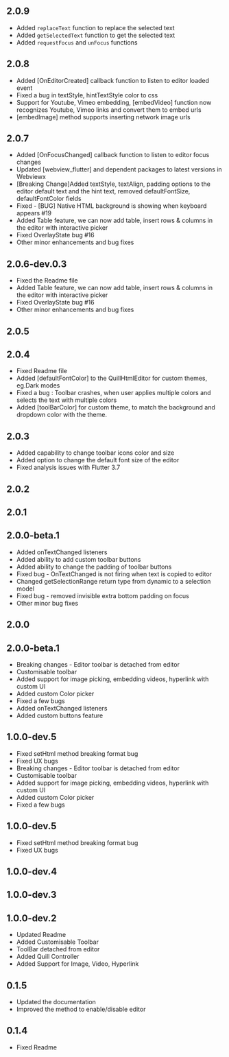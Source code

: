 ## 2.0.9
- Added `replaceText` function to replace the selected text
- Added `getSelectedText` function to get the selected text
- Added `requestFocus` and `unFocus` functions


## 2.0.8
- Added [OnEditorCreated] callback function to listen to editor loaded event
- Fixed a bug in textStyle, hintTextStyle color to css  
- Support for Youtube, Vimeo embedding, [embedVideo] function now recognizes Youtube, Vimeo links and convert them to embed urls
- [embedImage] method supports inserting network image urls


## 2.0.7
- Added [OnFocusChanged] callback function to listen to editor focus changes
- Updated [webview_flutter] and dependent packages to latest versions in Webviewx
- [Breaking Change]Added textStyle, textAlign, padding options to the editor default text and 
   the hint text, removed defaultFontSize, defaultFontColor fields
- Fixed - [BUG] Native HTML background is showing when keyboard appears #19
- Added Table feature, we can now add table, insert rows & columns in the editor with interactive picker 
- Fixed OverlayState bug #16
- Other minor enhancements and bug fixes


## 2.0.6-dev.0.3

- Fixed the Readme file 
- Added Table feature, we can now add table, insert rows & columns in the editor with interactive picker 
- Fixed OverlayState bug #16 
- Other minor enhancements and bug fixes


## 2.0.5
## 2.0.4
- Fixed Readme file 
- Added [defaultFontColor] to the QuillHtmlEditor for custom themes, eg.Dark modes 
- Fixed a bug : Toolbar crashes, when user applies multiple colors and selects the text with multiple colors 
- Added [toolBarColor] for custom theme, to match the background and dropdown color with the theme.


## 2.0.3
- Added capability to change toolbar icons color and size 
- Added option to change the default font size of the editor 
- Fixed analysis issues with Flutter 3.7


## 2.0.2
## 2.0.1
## 2.0.0-beta.1
- Added onTextChanged listeners
- Added ability to add custom toolbar buttons
- Added ability to change the padding of toolbar buttons
- Fixed bug - OnTextChanged is not firing when text is copied to editor
- Changed getSelectionRange return type from dynamic to a selection model
- Fixed bug - removed invisible extra bottom padding on focus
- Other minor bug fixes


## 2.0.0
## 2.0.0-beta.1

- Breaking changes - Editor toolbar is detached from editor
- Customisable toolbar
- Added support for image picking, embedding videos, hyperlink with custom UI
- Added custom Color picker
- Fixed a few bugs
- Added onTextChanged listeners
- Added custom buttons feature


## 1.0.0-dev.5

- Fixed setHtml method breaking format bug
- Fixed UX bugs
- Breaking changes - Editor toolbar is detached from editor
- Customisable toolbar
- Added support for image picking, embedding videos, hyperlink with custom UI
- Added custom Color picker
- Fixed a few bugs


## 1.0.0-dev.5

- Fixed setHtml method breaking format bug
- Fixed UX bugs


## 1.0.0-dev.4
## 1.0.0-dev.3
## 1.0.0-dev.2

- Updated Readme
- Added Customisable Toolbar
- ToolBar detached from editor
- Added Quill Controller
- Added Support for Image, Video, Hyperlink


## 0.1.5

- Updated the documentation
- Improved the method to enable/disable editor


## 0.1.4

- Fixed Readme







